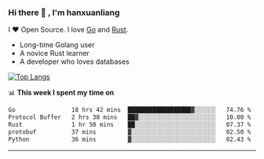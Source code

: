 ### Hi there 👋 , I'm hanxuanliang

<!--
**hanxuanliang/hanxuanliang** is a ✨ _special_ ✨ repository because its `README.md` (this file) appears on your GitHub profile.

Here are some ideas to get you started:

- 🔭 I’m currently working on ...
- 🌱 I’m currently learning ...
- 👯 I’m looking to collaborate on ...
- 🤔 I’m looking for help with ...
- 💬 Ask me about ...
- 📫 How to reach me: ...
- 😄 Pronouns: ...
- ⚡ Fun fact: ...
-->
I ❤ Open Source. I love [Go](https://golang.org) and [Rust](https://www.rust-lang.org/zh-CN/).

* Long-time Golang user
* A novice Rust learner
* A developer who loves databases

[![Top Langs](https://github-readme-stats.vercel.app/api?username=hanxuanliang&show_icons=true&count_private=true&line_height=40)](https://github.com/anuraghazra/github-readme-stats)

📊 **This week I spent my time on**
<!--START_SECTION:waka-->

```txt
Go                18 hrs 42 mins  ██████████████████▓░░░░░░   74.76 %
Protocol Buffer   2 hrs 30 mins   ██▓░░░░░░░░░░░░░░░░░░░░░░   10.00 %
Rust              1 hr 50 mins    ██░░░░░░░░░░░░░░░░░░░░░░░   07.37 %
protobuf          37 mins         ▓░░░░░░░░░░░░░░░░░░░░░░░░   02.50 %
Python            36 mins         ▓░░░░░░░░░░░░░░░░░░░░░░░░   02.43 %
```

<!--END_SECTION:waka-->

***
